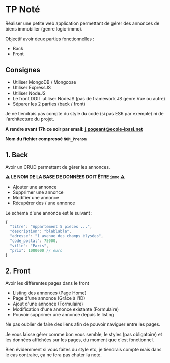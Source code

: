 # TP Noté

Réaliser une petite web application permettant de gérer des annonces de biens immobilier (genre logic-immo).

Objectif avoir deux parties fonctionnelles :

- Back
- Front

## Consignes

- Utiliser MongoDB / Mongoose
- Utiliser ExpressJS
- Utiliser NodeJS
- Le front DOIT utiliser NodeJS (pas de framework JS genre Vue ou autre)
- Séparer les 2 parties (back / front)

Je ne tiendrais pas compte du style du code (si pas ES6 par exemple) ni de l'architecture du projet.

**A rendre avant 17h ce soir par email: j.pogeant@ecole-ipssi.net**

**Nom du fichier compressé `NOM_Prenom`**

## 1. Back

Avoir un CRUD permettant de gérer les annonces.

**⚠️ LE NOM DE LA BASE DE DONNÉES DOIT ÊTRE `immo` ⚠️**

- Ajouter une annonce
- Supprimer une annonce
- Modifier une annonce
- Récupérer des / une annonce

Le schema d'une annonce est le suivant :

```js
{
  "titre": "Appartement 5 pièces ...",
  "description": "blablabla",
  "adresse": "1 avenue des champs élysées",
  "code_postal": 75000,
  "ville": "Paris",
  "prix": 1000000 // euro
}
```

## 2. Front

Avoir les différentes pages dans le front

- Listing des annonces (Page Home)
- Page d'une annonce (Grâce à l'ID)
- Ajout d'une annonce (Formulaire)
- Modification d'une annonce existante (Formulaire)
- Pouvoir supprimer une annonce depuis le listing

Ne pas oublier de faire des liens afin de pouvoir naviguer entre les pages.

Je vous laisse gérer comme bon vous semble, le styles (pas obligatoire) et les données affichées sur les pages, du moment
que c'est fonctionnel.

Bien évidemment si vous faites du style etc, je tiendrais compte mais dans le cas contraire, ça ne fera pas chuter la note.
